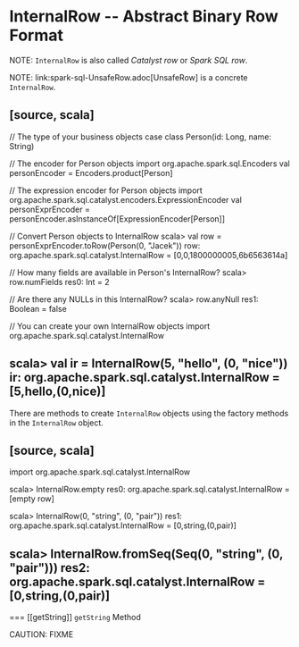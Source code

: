 # InternalRow -- Abstract Binary Row Format

NOTE: `InternalRow` is also called *Catalyst row* or *Spark SQL row*.

NOTE: link:spark-sql-UnsafeRow.adoc[UnsafeRow] is a concrete `InternalRow`.

[source, scala]
----
// The type of your business objects
case class Person(id: Long, name: String)

// The encoder for Person objects
import org.apache.spark.sql.Encoders
val personEncoder = Encoders.product[Person]

// The expression encoder for Person objects
import org.apache.spark.sql.catalyst.encoders.ExpressionEncoder
val personExprEncoder = personEncoder.asInstanceOf[ExpressionEncoder[Person]]

// Convert Person objects to InternalRow
scala> val row = personExprEncoder.toRow(Person(0, "Jacek"))
row: org.apache.spark.sql.catalyst.InternalRow = [0,0,1800000005,6b6563614a]

// How many fields are available in Person's InternalRow?
scala> row.numFields
res0: Int = 2

// Are there any NULLs in this InternalRow?
scala> row.anyNull
res1: Boolean = false

// You can create your own InternalRow objects
import org.apache.spark.sql.catalyst.InternalRow

scala> val ir = InternalRow(5, "hello", (0, "nice"))
ir: org.apache.spark.sql.catalyst.InternalRow = [5,hello,(0,nice)]
----

There are methods to create `InternalRow` objects using the factory methods in the `InternalRow` object.

[source, scala]
----
import org.apache.spark.sql.catalyst.InternalRow

scala> InternalRow.empty
res0: org.apache.spark.sql.catalyst.InternalRow = [empty row]

scala> InternalRow(0, "string", (0, "pair"))
res1: org.apache.spark.sql.catalyst.InternalRow = [0,string,(0,pair)]

scala> InternalRow.fromSeq(Seq(0, "string", (0, "pair")))
res2: org.apache.spark.sql.catalyst.InternalRow = [0,string,(0,pair)]
----

=== [[getString]] `getString` Method

CAUTION: FIXME
